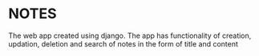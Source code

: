 # NOTES

The web app created using django.
The app has functionality of creation, updation, deletion and search of notes in the form of title and content
